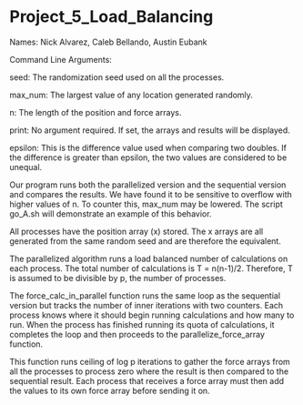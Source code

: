 # Project_5_Load_Balancing

Names: Nick Alvarez, Caleb Bellando, Austin Eubank

Command Line Arguments:

seed: The randomization seed used on all the processes.

max_num: The largest value of any location generated randomly.

n: The length of the position and force arrays.

print: No argument required. If set, the arrays and results will be displayed.

epsilon: This is the difference value used when comparing two doubles. If the
        difference is greater than epsilon, the two values are considered to be
        unequal.


Our program runs both the parallelized version and the sequential version and
compares the results. We have found it to be sensitive to overflow with higher
values of n. To counter this, max_num may be lowered. The script go_A.sh will
demonstrate an example of this behavior.

All processes have the position array (x) stored. The x arrays are all generated
from the same random seed and are therefore the equivalent.

The parallelized algorithm runs a load balanced number of calculations on each
process. The total number of calculations is T = n(n-1)/2. Therefore, T is
assumed to be divisible by p, the number of processes.

The force_calc_in_parallel function runs the same loop as the sequential version
but tracks the number of inner iterations with two counters. Each process knows
where it should begin running calculations and how many to run. When the process
has finished running its quota of calculations, it completes the loop and then
proceeds to the parallelize_force_array function.

This function runs ceiling of log p iterations to gather the force arrays from
all the processes to process zero where the result is then compared to the
sequential result. Each process that receives a force array must then add the
values to its own force array before sending it on.
